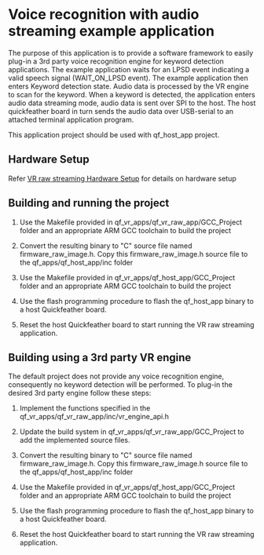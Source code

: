 # Voice recognition with audio streaming example application

The purpose of this application is to provide a software framework to easily
plug-in a 3rd party voice recognition engine for keyword detection applications.
The example application waits for an LPSD event indicating a valid speech signal
(WAIT_ON_LPSD event). The example application then enters Keyword detection
state. Audio data is processed by the VR engine to scan for the keyword.
When a keyword is detected, the application enters audio data streaming mode,
audio data is sent over SPI to the host. The host quickfeather board in turn
sends the audio data over USB-serial to an attached terminal application program.

This application project should be used with qf_host_app project. 

## Hardware Setup 

Refer [VR raw streaming Hardware Setup] for details on hardware setup

## Building and running the project

1. Use the Makefile provided in qf_vr_apps/qf_vr_raw_app/GCC_Project folder and 
   an appropriate ARM GCC toolchain to build the project

2. Convert the resulting binary to "C" source file named firmware_raw_image.h.
   Copy this firmware_raw_image.h source file to the qf_apps/qf_host_app/inc folder

3. Use the Makefile provided in qf_vr_apps/qf_host_app/GCC_Project folder and 
   an appropriate ARM GCC toolchain to build the project

4. Use the flash programming procedure to flash the qf_host_app binary to
   a host Quickfeather board.

5. Reset the host Quickfeather board to start running the VR raw streaming 
   application.

## Building using a 3rd party VR engine

The default project does not provide any voice recognition engine, consequently
no keyword detection will be performed. To plug-in the desired 3rd party engine
follow these steps:

1. Implement the functions specified in the qf_vr_apps/qf_vr_raw_app/inc/vr_engine_api.h

2. Update the build system in qf_vr_apps/qf_vr_raw_app/GCC_Project to add the
   implemented source files.

3. Convert the resulting binary to "C" source file named firmware_raw_image.h.
   Copy this firmware_raw_image.h source file to the qf_apps/qf_host_app/inc folder

4. Use the Makefile provided in qf_vr_apps/qf_host_app/GCC_Project folder and 
   an appropriate ARM GCC toolchain to build the project

5. Use the flash programming procedure to flash the qf_host_app binary to
   a host Quickfeather board.

6. Reset the host Quickfeather board to start running the VR raw streaming 
   application.

[VR raw streaming Hardware Setup]: ../qf_vr_apps#qf_vr_raw_app-coming-soon-companion-app-implementing-vr-host-communications-over-spi-packetizing-raw-audio-with-and-streaming-the-audio-packets-over-spir
